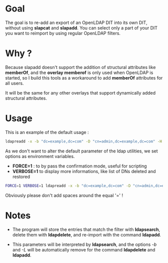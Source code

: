 # Goal

The goal is to re-add an export of an OpenLDAP DIT into its own DIT, without
using **slapcat** and **slapadd**. You can select only a part of your DIT you
want to reimport by using regular OpenLDAP filters.

# Why ?

Because slapadd doesn't support the addition of structural attributes like
**memberOf**, and the **overlay memberof** is only used when OpenLDAP is
started, so I build this tools as a workaround to add **memberOf** attributes
for all users.

It will be the same for any other overlays that support dynamically added
structural attributes.

# Usage

This is an example of the default usage :

```bash
ldapreadd -x -b "dc=example,dc=com" -D "cn=admin,dc=example,dc=com" -H ldap://localhost -w password -LLL '(&(objectclass=*)(uid=user1))'
```

As we don't want to alter the default parameter of the ldap utilities, we set
options as environment variables.

* **FORCE=1** :  to by pass the confirmation mode, useful for scripting
* **VERBOSE=1** to display more informations, like list of DNs deleted and restored

```bash
FORCE=1 VERBOSE=1 ldapreadd -x -b "dc=example,dc=com" -D "cn=admin,dc=example,dc=com" -H ldap://localhost -w password -LLL '(&(objectclass=*)(uid=user1))'
```

Obviously please don't add spaces around the equal '=' !

# Notes

* The program will store the entries that match the filter with **ldapsearch**,
  delete them with **ldapdelete**, and re-import with the command **ldapadd**.

* This parameters will be interpreted by **ldapsearch**, and the options *-b*
  and *-L* will be automatically remove for the command **ldapdelete** and
  **ldapadd**.
